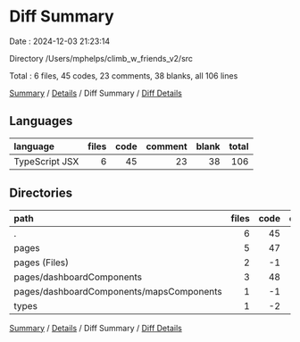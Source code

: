 # Diff Summary

Date : 2024-12-03 21:23:14

Directory /Users/mphelps/climb_w_friends_v2/src

Total : 6 files,  45 codes, 23 comments, 38 blanks, all 106 lines

[Summary](results.md) / [Details](details.md) / Diff Summary / [Diff Details](diff-details.md)

## Languages
| language | files | code | comment | blank | total |
| :--- | ---: | ---: | ---: | ---: | ---: |
| TypeScript JSX | 6 | 45 | 23 | 38 | 106 |

## Directories
| path | files | code | comment | blank | total |
| :--- | ---: | ---: | ---: | ---: | ---: |
| . | 6 | 45 | 23 | 38 | 106 |
| pages | 5 | 47 | 23 | 38 | 108 |
| pages (Files) | 2 | -1 | 21 | 15 | 35 |
| pages/dashboardComponents | 3 | 48 | 2 | 23 | 73 |
| pages/dashboardComponents/mapsComponents | 1 | -1 | 0 | 1 | 0 |
| types | 1 | -2 | 0 | 0 | -2 |

[Summary](results.md) / [Details](details.md) / Diff Summary / [Diff Details](diff-details.md)